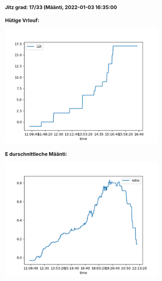 ### Jitz grad: 17/33 (Määnti, 2022-01-03 16:35:00

### Hütige Vrlouf:
![Graph](Today.png)

### E durschnittleche Määnti:
![Graph](Määnti.png)